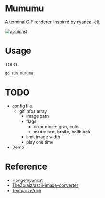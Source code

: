 # Mumumu
A terminal GIF renderer. Inspired by [nyancat-cli](https://github.com/klange/nyancat).

[![asciicast](https://asciinema.org/a/x5uNhLnevjAfaHIxWvbvjJlDe.svg)](https://asciinema.org/a/x5uNhLnevjAfaHIxWvbvjJlDe)

# Usage
TODO
```
go run mumumu
```

# TODO
- config file 
    - gif infos array
        - image path
        - flags
            - color mode: gray, color
            - mode: text, braille, halfblock
        - limit image width 
        - play one time
- Demo

# Reference
- [klange/nyancat](https://github.com/klange/nyancat)
- [TheZoraiz/ascii-image-converter](https://github.com/TheZoraiz/ascii-image-converter)
- [Textualize/rich](https://github.com/Textualize/rich)
